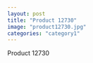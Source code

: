 ```yaml
---
layout: post
title: "Product 12730"
image: "product12730.jpg"
categories: "category1"
---
```

Product 12730
